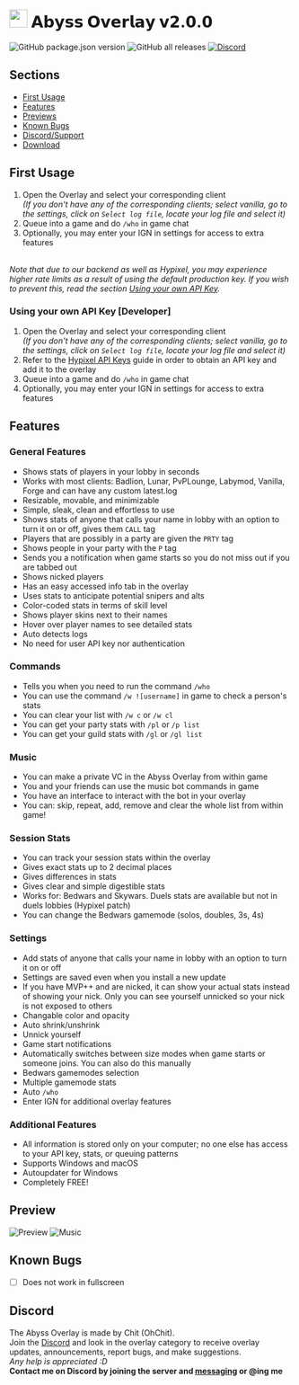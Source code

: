 # <img src="https://user-images.githubusercontent.com/61895718/111565782-5ced2900-8772-11eb-9c43-c8801fc2a1a8.png" width="32px"> 𝗔𝗯𝘆𝘀𝘀 𝗢𝘃𝗲𝗿𝗹𝗮𝘆 𝘃𝟮.𝟬.𝟬

![GitHub package.json version](https://img.shields.io/github/package-json/v/Chit132/abyss-overlay) ![GitHub all releases](https://img.shields.io/github/downloads/Chit132/abyss-overlay/total) [![Discord](https://dcbadge.vercel.app/api/server/eDnHTT3aBS?style=flat/discord/822639649247592528?color=7289DA&label=Discord)](https://discord.gg/eDnHTT3aBS)

## Sections
- [First Usage](#first-usage)
- [Features](#features)
- [Previews](#preview)
- [Known Bugs](#known-bugs)
- [Discord/Support](#discord)
- [Download](https://github.com/Chit132/abyss-overlay/releases/latest)

## First Usage

1. Open the Overlay and select your corresponding client <br> *(If you don't have any of the corresponding clients; select vanilla, go to the settings, click on `Select log file`, locate your log file and select it)*
2. Queue into a game and do `/who` in game chat
3. Optionally, you may enter your IGN in settings for access to extra features

<br>_Note that due to our backend as well as Hypixel, you may experience higher rate limits as a result of using the default production key. If you wish to prevent this, read the section [Using your own API Key](#Using-your-own-API-Key-[Developer])._


### Using your own API Key [Developer]
1. Open the Overlay and select your corresponding client <br> *(If you don't have any of the corresponding clients; select vanilla, go to the settings, click on `Select log file`, locate your log file and select it)*
2. Refer to the [Hypixel API Keys](https://github.com/Chit132/abyss-overlay/wiki/Hypixel-API-Keys-Guide) guide in order to obtain an API key and add it to the overlay
3. Queue into a game and do `/who` in game chat
4. Optionally, you may enter your IGN in settings for access to extra features

## Features
### General Features
- Shows stats of players in your lobby in seconds
- Works with most clients: Badlion, Lunar, PvPLounge, Labymod, Vanilla, Forge and can have any custom latest.log
- Resizable, movable, and minimizable
- Simple, sleak, clean and effortless to use
- Shows stats of anyone that calls your name in lobby with an option to turn it on or off, gives them `CALL` tag
- Players that are possibly in a party are given the `PRTY` tag
- Shows people in your party with the `P` tag
- Sends you a notification when game starts so you do not miss out if you are tabbed out
- Shows nicked players
- Has an easy accessed info tab in the overlay
- Uses stats to anticipate potential snipers and alts
- Color-coded stats in terms of skill level
- Shows player skins next to their names
- Hover over player names to see detailed stats
- Auto detects logs
- No need for user API key nor authentication
### Commands
- Tells you when you need to run the command `/who`
- You can use the command `/w ![username]` in game to check a person's stats
- You can clear your list with `/w c` or `/w cl`
- You can get your party stats with `/pl` or `/p list`
- You can get your guild stats with `/gl` or `/gl list`
### Music
- You can make a private VC in the Abyss Overlay from within game
- You and your friends can use the music bot commands in game
- You have an interface to interact with the bot in your overlay
- You can: skip, repeat, add, remove and clear the whole list from within game!
### Session Stats
- You can track your session stats within the overlay
- Gives exact stats up to 2 decimal places
- Gives differences in stats
- Gives clear and simple digestible stats
- Works for: Bedwars and Skywars. Duels stats are available but not in duels lobbies (Hypixel patch)
- You can change the Bedwars gamemode (solos, doubles, 3s, 4s)
### Settings
- Add stats of anyone that calls your name in lobby with an option to turn it on or off
- Settings are saved even when you install a new update
- If you have MVP++ and are nicked, it can show your actual stats instead of showing your nick. Only you can see yourself unnicked so your nick is not exposed to others
- Changable color and opacity
- Auto shrink/unshrink
- Unnick yourself
- Game start notifications
- Automatically switches between size modes when game starts or someone joins. You can also do this manually
- Bedwars gamemodes selection
- Multiple gamemode stats
- Auto `/who`
- Enter IGN for additional overlay features
### Additional Features
- All information is stored only on your computer; no one else has access to your API key, stats, or queuing patterns
- Supports Windows and macOS
- Autoupdater for Windows
- Completely FREE!

## Preview
![Preview](https://cdn.discordapp.com/attachments/823321640594309201/1138124786304811059/image.png)
![Music](https://camo.githubusercontent.com/fdcd192cc5afcbe84fa8d7875c56b79c6d684c72a7a97632d03e637ea3fabe2e/68747470733a2f2f63646e2e646973636f72646170702e636f6d2f6174746163686d656e74732f3832343035303636343931323731353831362f3931333230303434383439343737323235342f756e6b6e6f776e2e706e67)

## Known Bugs

- [ ] Does not work in fullscreen

## Discord

The Abyss Overlay is made by Chit (OhChit). <br>
Join the [Discord](https://discord.gg/eDnHTT3aBS) and look in the overlay category to receive overlay updates, announcements, report bugs, and make suggestions. <br>
*Any help is appreciated :D* <br>
**Contact me on Discord by joining the server and [messaging](https://discord.com/users/338395595599249409) or @ing me**
